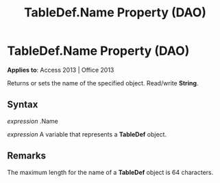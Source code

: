 ﻿---
title: TableDef.Name Property (DAO)
TOCTitle: Name Property
ms:assetid: 66b751ee-cf8a-a1f2-c646-6124e5f18cd0
ms:mtpsurl: https://msdn.microsoft.com/en-us/library/Ff195226(v=office.15)
ms:contentKeyID: 48545348
ms.date: 09/18/2015
mtps_version: v=office.15
---

# TableDef.Name Property (DAO)


**Applies to**: Access 2013 | Office 2013

Returns or sets the name of the specified object. Read/write **String**.

## Syntax

*expression* .Name

*expression* A variable that represents a **TableDef** object.

## Remarks

The maximum length for the name of a **TableDef** object is 64 characters.

